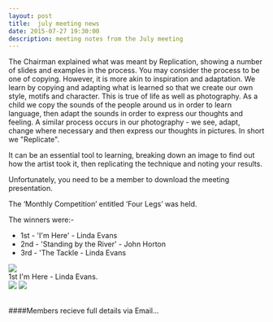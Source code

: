 ```yaml
---
layout: post
title:  july meeting news
date: 2015-07-27 19:30:00
description: meeting notes from the July meeting
---
```


The Chairman explained what was meant by Replication, showing a number of slides and examples in the process. You may consider the process to be one of copying. However, it is more akin to inspiration and adaptation. We learn by copying and adapting what is learned so that we create our own style, motifs and character. This is true of life as well as photography. As a child we copy the sounds of the people around us in order to learn language, then adapt the sounds in order to express our thoughts and feeling. A similar process occurs in our photography - we see, adapt, change where necessary and then express our thoughts in pictures. In short we "Replicate".

It can be an essential tool to learning, breaking down an image to find out how the artist took it, then replicating the technique and noting your results.

Unfortunately, you need to be a member to download the meeting presentation.

The ‘Monthly Competition’ entitled ‘Four Legs’ was held.

The winners were:-
<ul>
	<li>1st - 'I'm Here' - Linda Evans</li>
	<li>2nd - 'Standing by the River' - John Horton</li>
	<li>3rd - 'The Tackle - Linda Evans</li>
</ul>


<div class="img_row">
	<img class="col three" src="{{ site.baseurl }}/assets/img/Im-Here.jpg">
</div>
<div class="col three caption">
	1st I'm Here - Linda Evans.
</div>

<div class="img_row">
	<img class="col two" src="{{ site.baseurl }}/assets/img/Standing-by-the-river.jpg">
	<img class="col one" src="{{ site.baseurl }}/assets/img/The-Tackle.jpg">
</div>

<br>

####Members recieve full details via Email...